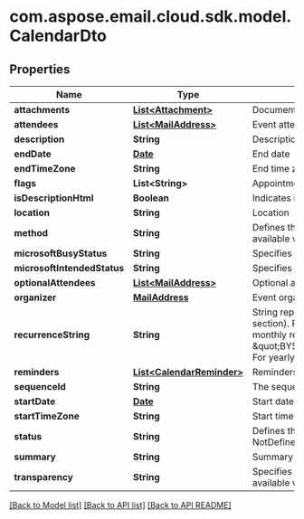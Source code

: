 
# com.aspose.email.cloud.sdk.model.CalendarDto

## Properties
Name | Type | Description | Notes
------------ | ------------- | ------------- | -------------
**attachments** | [**List&lt;Attachment&gt;**](Attachment.md) | Document attachments |  [optional]
**attendees** | [**List&lt;MailAddress&gt;**](MailAddress.md) | Event attendees | 
**description** | **String** | Description |  [optional]
**endDate** | [**Date**](Date.md) | End date | 
**endTimeZone** | **String** | End time zone |  [optional]
**flags** | **List&lt;String&gt;** | Appointment flags |  [optional]
**isDescriptionHtml** | **Boolean** | Indicates if description is in HTML format | 
**location** | **String** | Location | 
**method** | **String** | Defines the iCalendar object method type associated with the calendar document. Enum, available values: None, Publish, Request, Reply, Add, Cancel, Refresh, Counter, DeclineCounter | 
**microsoftBusyStatus** | **String** | Specifies the BUSY status. Enum, available values: NotDefined, Free, Tentative, Busy, Oof | 
**microsoftIntendedStatus** | **String** | Specifies the INTENDED status. Enum, available values: NotDefined, Free, Tentative, Busy, Oof | 
**optionalAttendees** | [**List&lt;MailAddress&gt;**](MailAddress.md) | Optional attendees              |  [optional]
**organizer** | [**MailAddress**](MailAddress.md) | Event organizer              | 
**recurrenceString** | **String** | String representation of recurrence pattern (See iCalendar RFC, \&quot;Recurrence rule\&quot; section). For example:               For daily recurrence:         \&quot;FREQ&#x3D;DAILY;COUNT&#x3D;10;WKST&#x3D;MO\&quot;                   For monthly recurrence:         \&quot;BYSETPOS&#x3D;1;BYDAY&#x3D;MO,TU,WE,TH,FR;FREQ&#x3D;MONTHLY;INTERVAL&#x3D;10;WKST&#x3D;MO\&quot;                   For yearly recurrence:         \&quot;BYMONTHDAY&#x3D;30;BYMONTH&#x3D;1;FREQ&#x3D;YEARLY;WKST&#x3D;MO\&quot;                    |  [optional]
**reminders** | [**List&lt;CalendarReminder&gt;**](CalendarReminder.md) | Reminders |  [optional]
**sequenceId** | **String** | The sequence id. Read only. |  [optional]
**startDate** | [**Date**](Date.md) | Start date | 
**startTimeZone** | **String** | Start time zone |  [optional]
**status** | **String** | Defines the overall status or confirmation for the calendar document. Enum, available values: NotDefined, Cancelled, Tentative, Confirmed | 
**summary** | **String** | Summary |  [optional]
**transparency** | **String** | Specifies whether or not this appointment is intended to be visible in availability searches. Enum, available values: NotDefined, Transparent, Opaque | 


[[Back to Model list]](README.md#documentation-for-models) [[Back to API list]](README.md#documentation-for-api-endpoints) [[Back to API README]](README.md)

